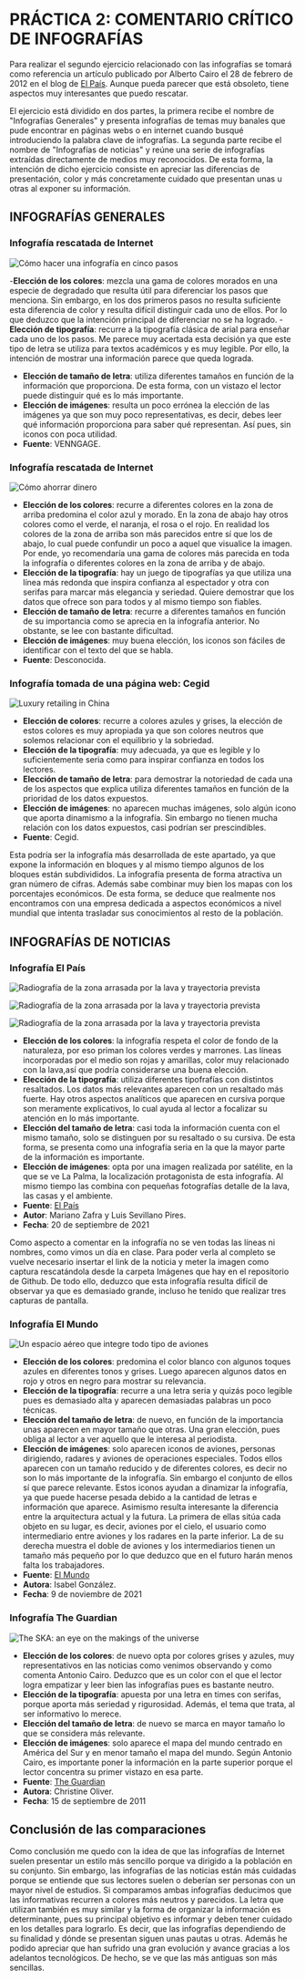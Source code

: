 # PRÁCTICA 2: COMENTARIO CRÍTICO DE INFOGRAFÍAS

Para realizar el segundo ejercicio relacionado con las infografías 
se tomará como referencia un artículo publicado por Alberto Cairo 
el 28 de febrero de 2012 en el blog de [El País](https://blogs.elpais.com/periodismo-con-futuro/2012/02/elegirgrafico.html). 
Aunque pueda parecer que está obsoleto, tiene aspectos muy 
interesantes que puedo rescatar. 

El ejercicio está dividido en dos partes, la primera recibe el 
nombre de "Infografías Generales" y presenta infografías de temas 
muy banales que pude encontrar en páginas webs o en internet 
cuando busqué introduciendo la palabra clave de 
infografías. La segunda parte recibe el nombre de "Infografías de 
noticias" y reúne una serie de infografías extraídas directamente 
de medios muy reconocidos. De esta forma, la intención de dicho 
ejercicio consiste en apreciar las diferencias de presentación, 
color y más concretamente cuidado que presentan unas u otras al 
exponer su información.

## INFOGRAFÍAS GENERALES

### Infografía rescatada de Internet

![Cómo hacer una infografía en cinco pasos](/imagenes/infografiageneral1.png)

-**Elección de los colores**: mezcla una gama de colores morados en 
una especie de degradado que resulta útil para diferenciar los 
pasos que menciona. Sin embargo, en los dos primeros pasos no 
resulta suficiente esta diferencia de color y resulta difícil 
distinguir cada uno de ellos. Por lo que deduzco que la intención 
principal de diferenciar no se ha logrado. 
-**Elección de tipografía**: recurre a la tipografía clásica de arial para enseñar 
cada uno de los pasos. Me parece muy acertada esta decisión ya que 
este tipo de letra se utiliza para textos académicos y es muy 
legible. Por ello, la intención de mostrar una información parece que queda lograda.
- **Elección de tamaño de letra**: utiliza diferentes tamaños 
en función de la información que proporciona. De esta forma, con 
un vistazo el lector puede distinguir qué es lo más importante. 
- **Elección de imágenes**: resulta un poco errónea la elección de las 
imágenes ya que son muy poco representativas, es decir, debes leer 
qué información proporciona para saber qué representan. Así pues, 
sin iconos con poca utilidad. 
- **Fuente**: VENNGAGE.

### Infografía rescatada de Internet

![Cómo ahorrar dinero](/imagenes/infografiageneral2.png)

- **Elección de los colores**: recurre a diferentes colores en la zona 
de arriba predomina el color azul y morado. En la zona de abajo 
hay otros colores como el verde, el naranja, el rosa o el rojo. En 
realidad los colores de la zona de arriba son más parecidos entre 
sí que los de abajo, lo cual puede confundir un poco a aquel que 
visualice la imagen. Por ende, yo recomendaría una gama de colores 
más parecida en toda la infografía o diferentes colores en la zona 
de arriba y de abajo. 
- **Elección de la tipografía**: hay un juego de 
tipografías ya que utiliza una línea más redonda que inspira 
confianza al espectador y otra con serifas para marcar más 
elegancia y seriedad. Quiere demostrar que los datos que ofrece 
son para todos y al mismo tiempo son fiables.
- **Elección de tamaño de letra**: recurre a diferentes 
tamaños en función de su importancia como se aprecia en la 
infografía anterior. No obstante, se lee con bastante dificultad. 
- **Elección de imágenes**: muy buena elección, los iconos son fáciles 
de identificar con el texto del que se habla. 
- **Fuente**: Desconocida.

### Infografía tomada de una página web: Cegid

![Luxury retailing in China](/imagenes/infografiageneral3.png)

- **Elección de colores**: recurre a colores azules y grises, la 
elección de estos colores es muy apropiada ya que son colores 
neutros que solemos relacionar con el equilibrio y la sobriedad.  
- **Elección de la tipografía**: muy adecuada, ya que es legible y lo 
suficientemente seria como para inspirar confianza en todos los 
lectores. 
- **Elección de tamaño de letra**: para demostrar la 
notoriedad de cada una de los aspectos que explica utiliza 
diferentes tamaños en función de la prioridad de los datos 
expuestos. 
- **Elección de imágenes**: no aparecen muchas imágenes, 
solo algún icono que aporta dinamismo a la infografía. Sin embargo 
no tienen mucha relación con los datos expuestos, casi podrían ser 
prescindibles. 
- **Fuente**: Cegid.

Esta podría ser la infografía más desarrollada de este apartado, 
ya que expone la información en bloques y al mismo tiempo algunos 
de los bloques están subdivididos. La infografía presenta de forma 
atractiva un gran número de cifras. Además sabe combinar muy bien 
los mapas con los porcentajes económicos. De esta forma, se deduce 
que realmente nos encontramos con una empresa dedicada a aspectos 
económicos a nivel mundial que intenta trasladar sus conocimientos 
al resto de la población.

## INFOGRAFÍAS DE NOTICIAS

### Infografía El País

![Radiografía de la zona arrasada por la lava y trayectoria prevista](/imagenes/captura1.png)

![Radiografía de la zona arrasada por la lava y trayectoria prevista](/imagenes/captura2.png) 

![Radiografía de la zona arrasada por la lava y trayectoria prevista](/imagenes/captura3.png)

- **Elección de los colores**: la infografía respeta el color de fondo 
de la naturaleza, por eso priman los colores verdes y marrones. 
Las líneas incorporadas por el medio son rojas y amarillas, color 
muy relacionado con la lava,así que podría considerarse una buena 
elección. 
- **Elección de la tipografía**: utiliza diferentes 
tipofrafías con distintos resaltados. Los datos más relevantes 
aparecen con un resaltado más fuerte. Hay otros aspectos 
analíticos que aparecen en cursiva porque son meramente 
explicativos, lo cual ayuda al lector a focalizar su atención en 
lo más importante. 
- **Elección del tamaño de letra**: casi toda la 
información cuenta con el mismo tamaño, solo se distinguen por su 
resaltado o su cursiva. De esta forma, se presenta como una 
infografía seria en la que la mayor parte de la información es 
importante. 
- **Elección de imágenes**: opta por una imagen realizada 
por satélite, en la que se ve La Palma, la localización 
protagonista de esta infografía. Al mismo tiempo las combina con 
pequeñas fotografías detalle de la lava, las casas y el ambiente. 
- **Fuente**: [El País](https://elpais.com/ciencia/2021-09-20/volcan-de-la-palma-por-donde-se-espera-que-avancen-las-lenguas-de-lava-hacia-el-mar.html)
- **Autor**: Mariano Zafra y Luis Sevillano Pires. 
- **Fecha**: 20 de septiembre de 2021

Como aspecto a comentar en la infografía no se ven todas las 
líneas ni nombres, como vimos un día en clase. Para poder verla al 
completo se vuelve necesario insertar el link de la noticia y 
meter la imagen como captura rescatándola desde la carpeta 
Imágenes que hay en el repositorio de Github. De todo ello, deduzco que esta infografía 
resulta difícil de observar ya que es demasiado grande, incluso he 
tenido que realizar tres capturas de pantalla.

 
### Infografía El Mundo

![Un espacio aéreo que integre todo tipo de aviones](/imagenes/infografianoticia2.jpeg)

- **Elección de los colores**: predomina el color blanco con algunos 
toques azules en diferentes tonos y grises. Luego aparecen algunos 
datos en rojo y otros en negro para mostrar su relevancia. 
- **Elección de la tipografía**: recurre a una letra seria y quizás 
poco legible pues es demasiado alta y aparecen demasiadas palabras 
un poco técnicas. 
- **Elección del tamaño de letra**: de nuevo, en 
función de la importancia unas aparecen en mayor tamaño que otras. 
Una gran elección, pues obliga al lector a ver aquello que le 
interesa al periodista. 
- **Elección de imágenes**: solo aparecen 
iconos de aviones, personas dirigiendo, radares y aviones de 
operaciones especiales. Todos ellos aparecen con un tamaño 
reducido y de diferentes colores, es decir no son lo más 
importante de la infografía. Sin embargo el conjunto de ellos sí 
que parece relevante. Estos iconos ayudan a dinamizar la 
infografía, ya que puede hacerse pesada debido a la cantidad de 
letras e información que aparece. Asimismo resulta interesante la 
diferencia entre la arquitectura actual y la futura. La primera de 
ellas sitúa cada objeto en su lugar, es decir, aviones por el 
cielo, el usuario como intermediario entre aviones y los radares 
en la parte inferior. La de su derecha muestra el doble de aviones 
y los intermediarios tienen un tamaño más pequeño por lo que 
deduzco que en el futuro harán menos falta los trabajadores. 
- **Fuente**: [El Mundo](https://www.elmundo.es/economia/2021/11/09/618967fafdddff90758b45b1.html) 
- **Autora**: Isabel González. 
- **Fecha**: 9 de noviembre de 2021



### Infografía The Guardian

![The SKA: an eye on the makings of the universe](/imagenes/infografianoticia3.png)

- **Elección de los colores**: de nuevo opta por colores grises y azules, muy representativos en las noticias como venimos observando y como 
comenta Antonio Cairo. Deduzco que es un color con el que el lector logra empatizar y leer bien las infografías pues es bastante neutro. 
- **Elección de la tipografía**: apuesta por una letra en times con serifas, porque aporta más seriedad y rigurosidad. Además, el tema que trata, al ser informativo lo merece. 
- **Elección del tamaño de letra**: de nuevo se marca en mayor tamaño lo que se considera más relevante. 
- **Elección de imágenes**: solo aparece el 
mapa del mundo centrado en América del Sur y en menor tamaño el mapa del mundo. Según Antonio Cairo, es importante poner la información en la 
parte superior porque el lector concentra su primer vistazo en esa parte. 
- **Fuente**: [The Guardian](https://www.theguardian.com/science) 
- **Autora**: Christine Oliver. 
- **Fecha**: 15 de septiembre de 2011


## Conclusión de las comparaciones

Como conclusión me quedo con la idea de que las infografías de Internet suelen presentar un estilo más sencillo porque va dirigido a la 
población en su conjunto. Sin embargo, las infografías de las noticias están más cuidadas porque se entiende que sus lectores suelen o 
deberían ser personas con un mayor nivel de estudios. Si comparamos ambas infografías deducimos que las informativas recurren a colores más 
neutros y parecidos. La letra que utilizan también es muy similar y la forma de organizar la información es determinante, pues su principal 
objetivo es informar y deben tener cuidado en los detalles para lograrlo. Es decir, que las infografías dependiendo de 
su finalidad y dónde se presentan siguen unas pautas u otras. Además he podido apreciar que han sufrido una gran evolución y avance gracias a los 
adelantos tecnológicos. De hecho, se ve que las más antiguas son más sencillas. 

